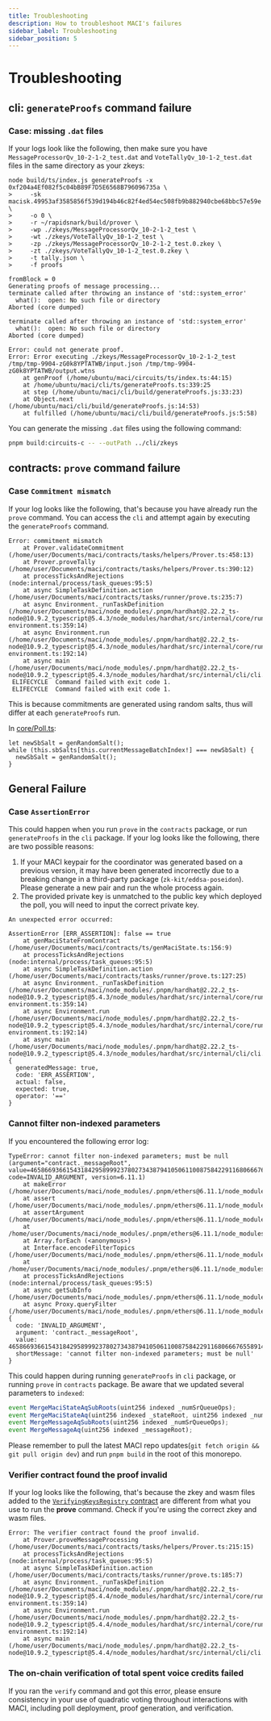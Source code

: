 ```yaml
---
title: Troubleshooting
description: How to troubleshoot MACI's failures
sidebar_label: Troubleshooting
sidebar_position: 5
---
```


# Troubleshooting

## cli: `generateProofs` command failure

### Case: missing `.dat` files

If your logs look like the following, then make sure you have `MessageProcessorQv_10-2-1-2_test.dat` and `VoteTallyQv_10-1-2_test.dat` files in the same directory as your zkeys:

```
node build/ts/index.js generateProofs -x 0xf204a4Ef082f5c04bB89F7D5E6568B796096735a \
>     -sk macisk.49953af3585856f539d194b46c82f4ed54ec508fb9b882940cbe68bbc57e59e \
>     -o 0 \
>     -r ~/rapidsnark/build/prover \
>     -wp ./zkeys/MessageProcessorQv_10-2-1-2_test \
>     -wt ./zkeys/VoteTallyQv_10-1-2_test \
>     -zp ./zkeys/MessageProcessorQv_10-2-1-2_test.0.zkey \
>     -zt ./zkeys/VoteTallyQv_10-1-2_test.0.zkey \
>     -t tally.json \
>     -f proofs

fromBlock = 0
Generating proofs of message processing...
terminate called after throwing an instance of 'std::system_error'
  what():  open: No such file or directory
Aborted (core dumped)

terminate called after throwing an instance of 'std::system_error'
  what():  open: No such file or directory
Aborted (core dumped)

Error: could not generate proof.
Error: Error executing ./zkeys/MessageProcessorQv_10-2-1-2_test /tmp/tmp-9904-zG0k8YPTATWB/input.json /tmp/tmp-9904-zG0k8YPTATWB/output.wtns
    at genProof (/home/ubuntu/maci/circuits/ts/index.ts:44:15)
    at /home/ubuntu/maci/cli/ts/generateProofs.ts:339:25
    at step (/home/ubuntu/maci/cli/build/generateProofs.js:33:23)
    at Object.next (/home/ubuntu/maci/cli/build/generateProofs.js:14:53)
    at fulfilled (/home/ubuntu/maci/cli/build/generateProofs.js:5:58)
```

You can generate the missing `.dat` files using the following command:

```bash
pnpm build:circuits-c -- --outPath ../cli/zkeys
```

## contracts: `prove` command failure

### Case `Commitment mismatch`

If your log looks like the following, that's because you have already run the `prove` command. You can access the `cli` and attempt again by executing the `generateProofs` command.

```
Error: commitment mismatch
    at Prover.validateCommitment (/home/user/Documents/maci/contracts/tasks/helpers/Prover.ts:458:13)
    at Prover.proveTally (/home/user/Documents/maci/contracts/tasks/helpers/Prover.ts:390:12)
    at processTicksAndRejections (node:internal/process/task_queues:95:5)
    at async SimpleTaskDefinition.action (/home/user/Documents/maci/contracts/tasks/runner/prove.ts:235:7)
    at async Environment._runTaskDefinition (/home/user/Documents/maci/node_modules/.pnpm/hardhat@2.22.2_ts-node@10.9.2_typescript@5.4.3/node_modules/hardhat/src/internal/core/runtime-environment.ts:359:14)
    at async Environment.run (/home/user/Documents/maci/node_modules/.pnpm/hardhat@2.22.2_ts-node@10.9.2_typescript@5.4.3/node_modules/hardhat/src/internal/core/runtime-environment.ts:192:14)
    at async main (/home/user/Documents/maci/node_modules/.pnpm/hardhat@2.22.2_ts-node@10.9.2_typescript@5.4.3/node_modules/hardhat/src/internal/cli/cli.ts:323:7)
 ELIFECYCLE  Command failed with exit code 1.
 ELIFECYCLE  Command failed with exit code 1.
```

This is because commitments are generated using random salts, thus will differ at each `generateProofs` run.

In [core/Poll.ts](https://github.com/privacy-scaling-explorations/maci/blob/dev/packages/core/ts/Poll.ts):

```
let newSbSalt = genRandomSalt();
while (this.sbSalts[this.currentMessageBatchIndex!] === newSbSalt) {
  newSbSalt = genRandomSalt();
}
```

## General Failure

### Case `AssertionError`

This could happen when you run `prove` in the `contracts` package, or run `generateProofs` in the `cli` package. If your log looks like the following, there are two possible reasons:

1. If your MACI keypair for the coordinator was generated based on a previous version, it may have been generated incorrectly due to a breaking change in a third-party package (`zk-kit/eddsa-poseidon`). Please generate a new pair and run the whole process again.
2. The provided private key is unmatched to the public key which deployed the poll, you will need to input the correct private key.

```
An unexpected error occurred:

AssertionError [ERR_ASSERTION]: false == true
    at genMaciStateFromContract (/home/user/Documents/maci/contracts/ts/genMaciState.ts:156:9)
    at processTicksAndRejections (node:internal/process/task_queues:95:5)
    at async SimpleTaskDefinition.action (/home/user/Documents/maci/contracts/tasks/runner/prove.ts:127:25)
    at async Environment._runTaskDefinition (/home/user/Documents/maci/node_modules/.pnpm/hardhat@2.22.2_ts-node@10.9.2_typescript@5.4.3/node_modules/hardhat/src/internal/core/runtime-environment.ts:359:14)
    at async Environment.run (/home/user/Documents/maci/node_modules/.pnpm/hardhat@2.22.2_ts-node@10.9.2_typescript@5.4.3/node_modules/hardhat/src/internal/core/runtime-environment.ts:192:14)
    at async main (/home/user/Documents/maci/node_modules/.pnpm/hardhat@2.22.2_ts-node@10.9.2_typescript@5.4.3/node_modules/hardhat/src/internal/cli/cli.ts:323:7) {
  generatedMessage: true,
  code: 'ERR_ASSERTION',
  actual: false,
  expected: true,
  operator: '=='
}
```

### Cannot filter non-indexed parameters

If you encountered the following error log:

```
TypeError: cannot filter non-indexed parameters; must be null (argument="contract._messageRoot", value=4658669366154318429589992378027343879410506110087584229116806667655891474709, code=INVALID_ARGUMENT, version=6.11.1)
    at makeError (/home/user/Documents/maci/node_modules/.pnpm/ethers@6.11.1/node_modules/ethers/src.ts/utils/errors.ts:687:21)
    at assert (/home/user/Documents/maci/node_modules/.pnpm/ethers@6.11.1/node_modules/ethers/src.ts/utils/errors.ts:715:25)
    at assertArgument (/home/user/Documents/maci/node_modules/.pnpm/ethers@6.11.1/node_modules/ethers/src.ts/utils/errors.ts:727:5)
    at /home/user/Documents/maci/node_modules/.pnpm/ethers@6.11.1/node_modules/ethers/src.ts/abi/interface.ts:1047:31
    at Array.forEach (<anonymous>)
    at Interface.encodeFilterTopics (/home/user/Documents/maci/node_modules/.pnpm/ethers@6.11.1/node_modules/ethers/src.ts/abi/interface.ts:1042:16)
    at /home/user/Documents/maci/node_modules/.pnpm/ethers@6.11.1/node_modules/ethers/src.ts/contract/contract.ts:108:39
    at processTicksAndRejections (node:internal/process/task_queues:95:5)
    at async getSubInfo (/home/user/Documents/maci/node_modules/.pnpm/ethers@6.11.1/node_modules/ethers/src.ts/contract/contract.ts:502:18)
    at async Proxy.queryFilter (/home/user/Documents/maci/node_modules/.pnpm/ethers@6.11.1/node_modules/ethers/src.ts/contract/contract.ts:938:38) {
  code: 'INVALID_ARGUMENT',
  argument: 'contract._messageRoot',
  value: 4658669366154318429589992378027343879410506110087584229116806667655891474709n,
  shortMessage: 'cannot filter non-indexed parameters; must be null'
}
```

This could happen during running `generateProofs` in `cli` package, or running `prove` in `contracts` package.
Be aware that we updated several parameters to `indexed`:

```javascript
event MergeMaciStateAqSubRoots(uint256 indexed _numSrQueueOps);
event MergeMaciStateAq(uint256 indexed _stateRoot, uint256 indexed _numSignups);
event MergeMessageAqSubRoots(uint256 indexed _numSrQueueOps);
event MergeMessageAq(uint256 indexed _messageRoot);
```

Please remember to pull the latest MACI repo updates(`git fetch origin && git pull origin dev`) and run `pnpm build` in the root of this monorepo.

### Verifier contract found the proof invalid

If your log looks like the following, that's because the zkey and wasm files added to the [`VerifyingKeysRegistry` contract](/docs/technical-references/smart-contracts/VerifyingKeysRegistry) are different from what you use to run the **prove** command. Check if you're using the correct zkey and wasm files.

```
Error: The verifier contract found the proof invalid.
    at Prover.proveMessageProcessing (/home/user/Documents/maci/contracts/tasks/helpers/Prover.ts:215:15)
    at processTicksAndRejections (node:internal/process/task_queues:95:5)
    at async SimpleTaskDefinition.action (/home/user/Documents/maci/contracts/tasks/runner/prove.ts:185:7)
    at async Environment._runTaskDefinition (/home/user/Documents/maci/node_modules/.pnpm/hardhat@2.22.2_ts-node@10.9.2_typescript@5.4.4/node_modules/hardhat/src/internal/core/runtime-environment.ts:359:14)
    at async Environment.run (/home/user/Documents/maci/node_modules/.pnpm/hardhat@2.22.2_ts-node@10.9.2_typescript@5.4.4/node_modules/hardhat/src/internal/core/runtime-environment.ts:192:14)
    at async main (/home/user/Documents/maci/node_modules/.pnpm/hardhat@2.22.2_ts-node@10.9.2_typescript@5.4.4/node_modules/hardhat/src/internal/cli/cli.ts:323:7)
```

### The on-chain verification of total spent voice credits failed

If you ran the `verify` command and got this error, please ensure consistency in your use of quadratic voting throughout interactions with MACI, including poll deployment, proof generation, and verification.
